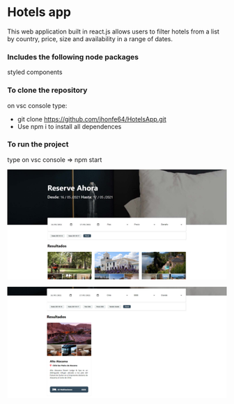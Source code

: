 
# Hotels app

This web application built in react.js allows users to filter hotels from a list by country, price, size and availability in a range of dates.

### Includes the following node packages

styled components


### To clone the repository

on vsc console type: 

- git clone https://github.com/jhonfe64/HotelsApp.git
- Use npm i to install all dependences 


### To run the project

type on vsc console => npm start




![](https://github.com/jhonfe64/HotelsApp/blob/master/hotel1.jpg?raw=true)


![](https://github.com/jhonfe64/HotelsApp/blob/master/hotel2.jpg?raw=true)


